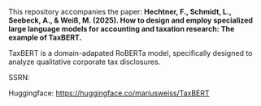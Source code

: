 This repository accompanies the paper: **Hechtner, F., Schmidt, L., Seebeck, A., & Weiß, M. (2025). How to design and employ specialized large language models for accounting and taxation research: The example of TaxBERT.**

TaxBERT is a domain-adapated RoBERTa model, specifically designed to analyze qualitative corporate tax disclosures.

SSRN:

Huggingface: https://huggingface.co/mariusweiss/TaxBERT

<!--
**TaxBERT/TaxBERT** is a ✨ _special_ ✨ repository because its `README.md` (this file) appears on your GitHub profile.

Here are some ideas to get you started:

- 🔭 I’m currently working on ...
- 🌱 I’m currently learning ...
- 👯 I’m looking to collaborate on ...
- 🤔 I’m looking for help with ...
- 💬 Ask me about ...
- 📫 How to reach me: ...
- 😄 Pronouns: ...
- ⚡ Fun fact: ...
-->
